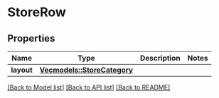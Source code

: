 # StoreRow

## Properties

Name | Type | Description | Notes
------------ | ------------- | ------------- | -------------
**layout** | [**Vec<models::StoreCategory>**](StoreCategory.md) |  | 

[[Back to Model list]](../README.md#documentation-for-models) [[Back to API list]](../README.md#documentation-for-api-endpoints) [[Back to README]](../README.md)


